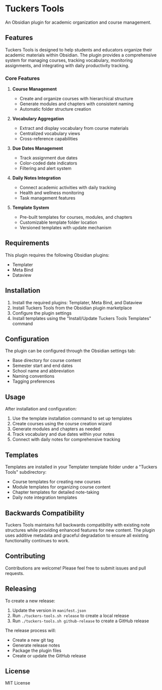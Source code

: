 # Tuckers Tools

An Obsidian plugin for academic organization and course management.

## Features

Tuckers Tools is designed to help students and educators organize their academic materials within Obsidian. The plugin provides a comprehensive system for managing courses, tracking vocabulary, monitoring assignments, and integrating with daily productivity tracking.

### Core Features

1. **Course Management**
   - Create and organize courses with hierarchical structure
   - Generate modules and chapters with consistent naming
   - Automatic folder structure creation

2. **Vocabulary Aggregation**
   - Extract and display vocabulary from course materials
   - Centralized vocabulary views
   - Cross-reference capabilities

3. **Due Dates Management**
   - Track assignment due dates
   - Color-coded date indicators
   - Filtering and alert system

4. **Daily Notes Integration**
   - Connect academic activities with daily tracking
   - Health and wellness monitoring
   - Task management features

5. **Template System**
   - Pre-built templates for courses, modules, and chapters
   - Customizable template folder location
   - Versioned templates with update mechanism

## Requirements

This plugin requires the following Obsidian plugins:
- Templater
- Meta Bind
- Dataview

## Installation

1. Install the required plugins: Templater, Meta Bind, and Dataview
2. Install Tuckers Tools from the Obsidian plugin marketplace
3. Configure the plugin settings
4. Install templates using the "Install/Update Tuckers Tools Templates" command

## Configuration

The plugin can be configured through the Obsidian settings tab:
- Base directory for course content
- Semester start and end dates
- School name and abbreviation
- Naming conventions
- Tagging preferences

## Usage

After installation and configuration:
1. Use the template installation command to set up templates
2. Create courses using the course creation wizard
3. Generate modules and chapters as needed
4. Track vocabulary and due dates within your notes
5. Connect with daily notes for comprehensive tracking

## Templates

Templates are installed in your Templater template folder under a "Tuckers Tools" subdirectory:
- Course templates for creating new courses
- Module templates for organizing course content
- Chapter templates for detailed note-taking
- Daily note integration templates

## Backwards Compatibility

Tuckers Tools maintains full backwards compatibility with existing note structures while providing enhanced features for new content. The plugin uses additive metadata and graceful degradation to ensure all existing functionality continues to work.

## Contributing

Contributions are welcome! Please feel free to submit issues and pull requests.

## Releasing

To create a new release:

1. Update the version in `manifest.json`
2. Run `./tuckers-tools.sh release` to create a local release
3. Run `./tuckers-tools.sh github-release` to create a GitHub release

The release process will:
- Create a new git tag
- Generate release notes
- Package the plugin files
- Create or update the GitHub release

## License

MIT License